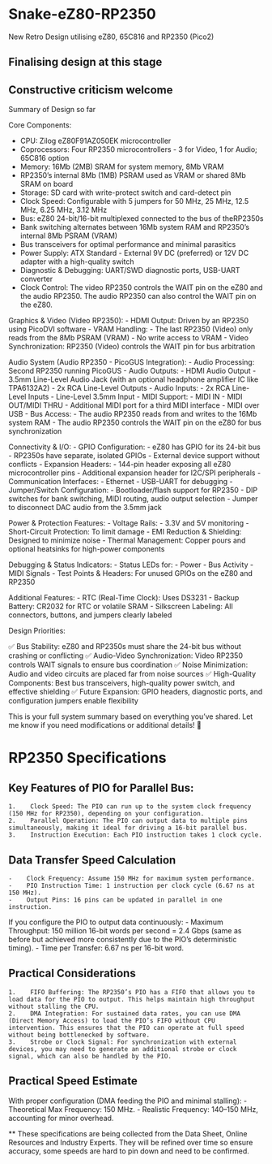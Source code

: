 # Snake-eZ80-RP2350
New Retro Design utilising eZ80, 65C816 and RP2350 (Pico2)

## Finalising design at this stage ##
## Constructive criticism welcome ##

Summary of Design so far

Core Components:
- CPU: Zilog eZ80F91AZ050EK microcontroller
- Coprocessors: Four RP2350 microcontrollers - 3 for Video, 1 for Audio; 65C816 option
- Memory:	16Mb (2MB) SRAM for system memory, 8Mb VRAM
- RP2350’s internal 8Mb (1MB) PSRAM used as VRAM or shared 8Mb SRAM on board
- Storage: SD card with write-protect switch and card-detect pin
- Clock Speed: Configurable with 5 jumpers for 50 MHz, 25 MHz, 12.5 MHz, 6.25 MHz, 3.12 MHz
- Bus: eZ80 24-bit/16-bit multiplexed connected to the bus of theRP2350s
- Bank switching alternates between 16Mb system RAM and RP2350’s internal 8Mb PSRAM (VRAM)
- Bus transceivers for optimal performance and minimal parasitics
- Power Supply: ATX Standard - External 9V DC (preferred) or 12V DC adapter with a high-quality switch
- Diagnostic & Debugging: UART/SWD diagnostic ports, USB-UART converter
- Clock Control: The video RP2350 controls the WAIT pin on the eZ80 and the audio RP2350. The audio RP2350 can also control the WAIT pin on the eZ80.

Graphics & Video (Video RP2350):
	-	HDMI Output: Driven by an RP2350 using PicoDVI software
	-	VRAM Handling:
	-	The last RP2350 (Video) only reads from the 8Mb PSRAM (VRAM) - No write access to VRAM
	-	Video Synchronization: RP2350 (Video) controls the WAIT pin for bus arbitration

Audio System (Audio RP2350 - PicoGUS Integration):
	-	Audio Processing: Second RP2350 running PicoGUS
	-	Audio Outputs:
	  -	HDMI Audio Output
	  -	3.5mm Line-Level Audio Jack (with an optional headphone amplifier IC like TPA6132A2)
	  -	2x RCA Line-Level Outputs
	-	Audio Inputs:
	  -	2x RCA Line-Level Inputs
	  -	Line-Level 3.5mm Input
	-	MIDI Support:
	  -	MIDI IN
	  -	MIDI OUT/MIDI THRU
	  -	Additional MIDI port for a third MIDI interface
	  -	MIDI over USB
	-	Bus Access:
	  -	The audio RP2350 reads from and writes to the 16Mb system RAM
	  -	The audio RP2350 controls the WAIT pin on the eZ80 for bus synchronization

Connectivity & I/O:
	-	GPIO Configuration:
	-	eZ80 has GPIO for its 24-bit bus
	-	RP2350s have separate, isolated GPIOs
	-	External device support without conflicts
	-	Expansion Headers:
	-	144-pin header exposing all eZ80 microcontroller pins
	-	Additional expansion header for I2C/SPI peripherals
	-	Communication Interfaces:
	-	Ethernet
	-	USB-UART for debugging
	-	Jumper/Switch Configuration:
	-	Bootloader/flash support for RP2350
	-	DIP switches for bank switching, MIDI routing, audio output selection
	-	Jumper to disconnect DAC audio from the 3.5mm jack

Power & Protection Features:
	-	Voltage Rails:
	-	3.3V and 5V monitoring
	-	Short-Circuit Protection: To limit damage
	-	EMI Reduction & Shielding: Designed to minimize noise
	-	Thermal Management: Copper pours and optional heatsinks for high-power components

Debugging & Status Indicators:
	-	Status LEDs for:
	-	Power
	-	Bus Activity
	-	MIDI Signals
	-	Test Points & Headers: For unused GPIOs on the eZ80 and RP2350

Additional Features:
	-	RTC (Real-Time Clock): Uses DS3231
	-	Backup Battery: CR2032 for RTC or volatile SRAM
	-	Silkscreen Labeling: All connectors, buttons, and jumpers clearly labeled

Design Priorities:

✅ Bus Stability: eZ80 and RP2350s must share the 24-bit bus without crashing or conflicting
✅ Audio-Video Synchronization: Video RP2350 controls WAIT signals to ensure bus coordination
✅ Noise Minimization: Audio and video circuits are placed far from noise sources
✅ High-Quality Components: Best bus transceivers, high-quality power switch, and effective shielding
✅ Future Expansion: GPIO headers, diagnostic ports, and configuration jumpers enable flexibility

This is your full system summary based on everything you’ve shared. Let me know if you need modifications or additional details! 🚀

# RP2350 Specifications #

## Key Features of PIO for Parallel Bus: ##
    1.    Clock Speed: The PIO can run up to the system clock frequency (150 MHz for RP2350), depending on your configuration.
    2.    Parallel Operation: The PIO can output data to multiple pins simultaneously, making it ideal for driving a 16-bit parallel bus.
    3.    Instruction Execution: Each PIO instruction takes 1 clock cycle.

## Data Transfer Speed Calculation ## 
    -    Clock Frequency: Assume 150 MHz for maximum system performance.
    -    PIO Instruction Time: 1 instruction per clock cycle (6.67 ns at 150 MHz).
    -    Output Pins: 16 pins can be updated in parallel in one instruction.

If you configure the PIO to output data continuously:
    -    Maximum Throughput: 150 million 16-bit words per second = 2.4 Gbps (same as before but achieved more consistently due to the PIO’s deterministic timing).
    -    Time per Transfer: 6.67 ns per 16-bit word.

## Practical Considerations ## 
    1.    FIFO Buffering: The RP2350’s PIO has a FIFO that allows you to load data for the PIO to output. This helps maintain high throughput without stalling the CPU.
    2.    DMA Integration: For sustained data rates, you can use DMA (Direct Memory Access) to load the PIO’s FIFO without CPU intervention. This ensures that the PIO can operate at full speed without being bottlenecked by software.
    3.    Strobe or Clock Signal: For synchronization with external devices, you may need to generate an additional strobe or clock signal, which can also be handled by the PIO.

## Practical Speed Estimate ## 

With proper configuration (DMA feeding the PIO and minimal stalling):
    -    Theoretical Max Frequency: 150 MHz.
    -    Realistic Frequency: 140–150 MHz, accounting for minor overhead.

** These specifications are being collected from the Data Sheet, Online Resources and Industry Experts.
They will be refined over time so ensure accuracy, some speeds are hard to pin down and need to be confirmed.
